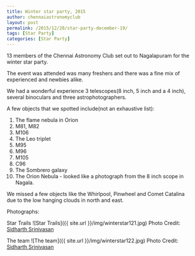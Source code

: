 ```yaml
---
title: Winter star party, 2015
author: chennaiastronomyclub
layout: post
permalink: /2015/12/20/star-party-december-19/
tags: [Star Party]
categories: [Star Party]
---
```

13 members of the Chennai Astronomy Club set out to Nagalapuram for the winter star party.

The event was attended was many  freshers and there was a fine mix of experienced and newbies alike.

We had a wonderful experience 3 telescopes(8 inch, 5 inch and a 4 inch), several binoculars and three astrophotographers.

A few objects that we spotted include(not an exhaustive list):

1. The flame nebula in Orion
2. M81, M82
3. M106
4. The Leo triplet
5. M95
6. M96
7. M105
8. C96
9. The Sombrero galaxy
10. The Orion Nebula - looked like a photograph from the 8 inch scope in Nagala.

We missed a few objects like the Whirlpool, Pinwheel and Comet Catalina due to the low hanging clouds in north and east.

Photographs:

Star Trails
![Star Trails]({{ site.url }}/img/winterstar121.jpg)
<span class="image-credit">Photo Credit: <a href="https://twitter.com/sidharth9610">Sidharth Srinivasan</a></span>

The team
![The team]({{ site.url }}/img/winterstar122.jpg)
<span class="image-credit">Photo Credit: <a href="https://twitter.com/sidharth9610">Sidharth Srinivasan</a></span>